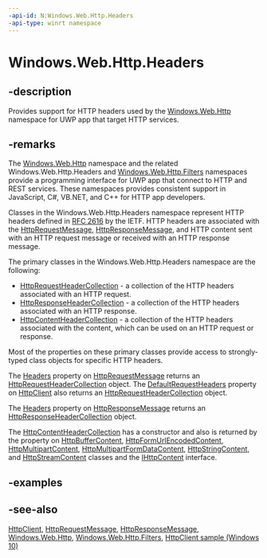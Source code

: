 ```yaml
---
-api-id: N:Windows.Web.Http.Headers
-api-type: winrt namespace
---
```


# Windows.Web.Http.Headers

## -description

Provides support for HTTP headers used by the [Windows.Web.Http](../windows.web.http/windows_web_http.md) namespace for UWP app that target HTTP services.

## -remarks

The [Windows.Web.Http](../windows.web.http/windows_web_http.md) namespace and the related Windows.Web.Http.Headers and [Windows.Web.Http.Filters](../windows.web.http.filters/windows_web_http_filters.md) namespaces provide a programming interface for UWP app that connect to HTTP and REST services. These namespaces provides consistent support in JavaScript, C#, VB.NET, and C++ for HTTP app developers.

Classes in the Windows.Web.Http.Headers namespace represent HTTP headers defined in [RFC 2616](http://tools.ietf.org/html/rfc2616) by the IETF. HTTP headers are associated with the [HttpRequestMessage](../windows.web.http/httprequestmessage.md), [HttpResponseMessage](../windows.web.http/httpresponsemessage.md), and HTTP content sent with an HTTP request message or received with an HTTP response message.

The primary classes in the Windows.Web.Http.Headers namespace are the following:

+ [HttpRequestHeaderCollection](httprequestheadercollection.md) - a collection of the HTTP headers associated with an HTTP request.
+ [HttpResponseHeaderCollection](httpresponseheadercollection.md) - a collection of the HTTP headers associated with an HTTP response.
+ [HttpContentHeaderCollection](httpcontentheadercollection.md) - a collection of the HTTP headers associated with the content, which can be used on an HTTP request or response.

Most of the properties on these primary classes provide access to strongly-typed class objects for specific HTTP headers.

The [Headers](../windows.web.http/httprequestmessage_headers.md) property on [HttpRequestMessage](../windows.web.http/httprequestmessage.md) returns an [HttpRequestHeaderCollection](httprequestheadercollection.md) object. The [DefaultRequestHeaders](../windows.web.http/httpclient_defaultrequestheaders.md) property on [HttpClient](../windows.web.http/httpclient.md) also returns an [HttpRequestHeaderCollection](httprequestheadercollection.md) object.

The [Headers](../windows.web.http/httpresponsemessage_headers.md) property on [HttpResponseMessage](../windows.web.http/httpresponsemessage.md) returns an [HttpResponseHeaderCollection](httpresponseheadercollection.md) object.

The [HttpContentHeaderCollection](httpcontentheadercollection.md) has a constructor and also is returned by the  property on [HttpBufferContent](../windows.web.http/httpbuffercontent.md), [HttpFormUrlEncodedContent](../windows.web.http/httpformurlencodedcontent.md), [HttpMultipartContent](../windows.web.http/httpmultipartcontent.md), [HttpMultipartFormDataContent](../windows.web.http/httpmultipartformdatacontent.md), [HttpStringContent](../windows.web.http/httpstringcontent.md), and [HttpStreamContent](../windows.web.http/httpstreamcontent.md) classes and the [IHttpContent](../windows.web.http/ihttpcontent.md) interface.

## -examples

## -see-also

[HttpClient](../windows.web.http/httpclient.md), [HttpRequestMessage](../windows.web.http/httprequestmessage.md), [HttpResponseMessage](../windows.web.http/httpresponsemessage.md), [Windows.Web.Http](../windows.web.http/windows_web_http.md), [Windows.Web.Http.Filters](../windows.web.http.filters/windows_web_http_filters.md), [HttpClient sample (Windows 10)](https://github.com/Microsoft/Windows-universal-samples/tree/master/Samples/HttpClient)
